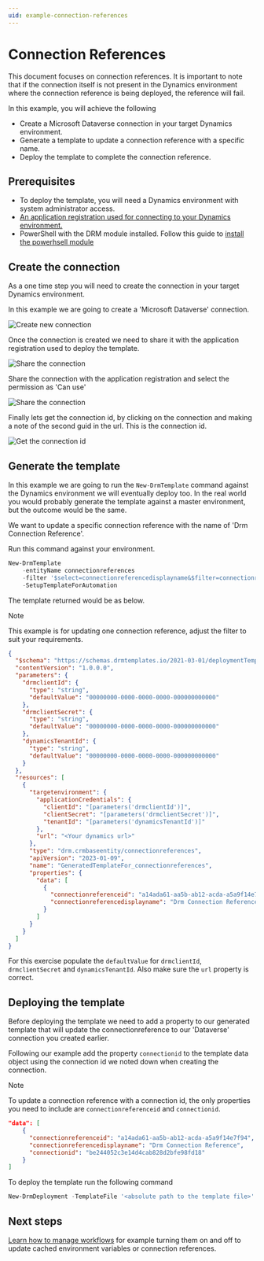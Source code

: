 ```yaml
---
uid: example-connection-references
---
```


# Connection References

This document focuses on connection references.  It is
important to note that if the connection itself is not present in the Dynamics environment where
the connection reference is being deployed, the reference will fail.

In this example, you will achieve the following

- Create a Microsoft Dataverse connection in your target Dynamics environment.
- Generate a template to update a connection reference with a specific name.
- Deploy the template to complete the connection reference.

## Prerequisites

- To deploy the template, you will need a Dynamics environment with system administrator access.
- [An application registration used for connecting to your Dynamics environment.](xref:connect-to-dynamics-with-app-registration)
- PowerShell with the DRM module installed. Follow this guide to 
[install the powerhsell module](xref:install-powerhsell-module)

## Create the connection

As a one time step you will need to create the connection in your target Dynamics environment.

In this example we are going to create a 'Microsoft Dataverse' connection.

![Create new connection](/images/connref-create-new.png)

Once the connection is created we need to share it with the application registration used
to deploy the template.

![Share the connection](/images/connref-create-share.png)

Share the connection with the application registration and select the permission as
'Can use'

![Share the connection](/images/connref-create-share-appreg.png)

Finally lets get the connection id, by clicking on the connection and making a note of the
second guid in the url.  This is the connection id.

![Get the connection id](/images/connref-connid.png)

## Generate the template

In this example we are going to run the ```New-DrmTemplate``` command against the Dynamics
environment we will eventually deploy too.  In the real world you would probably generate the 
template against a master environment, but the outcome would be the same.

We want to update a specific connection reference with the name of 'Drm Connection Reference'.

Run this command against your environment.

```powershell
New-DrmTemplate 
    -entityName connectionreferences 
    -filter '$select=connectionreferencedisplayname&$filter=connectionreferencedisplayname eq ''Drm Connection Reference''' 
    -SetupTemplateForAutomation
```

The template returned would be as below.

>[!NOTE]
>This example is for updating one connection reference, adjust the filter to 
suit your requirements.

```json
{
  "$schema": "https://schemas.drmtemplates.io/2021-03-01/deploymentTemplate.json#",
  "contentVersion": "1.0.0.0",
  "parameters": {
    "drmclientId": {
      "type": "string",
      "defaultValue": "00000000-0000-0000-0000-000000000000"
    },
    "drmclientSecret": {
      "type": "string",
      "defaultValue": "00000000-0000-0000-0000-000000000000"
    },
    "dynamicsTenantId": {
      "type": "string",
      "defaultValue": "00000000-0000-0000-0000-000000000000"
    }
  },
  "resources": [
    {
      "targetenvironment": {
        "applicationCredentials": {
          "clientId": "[parameters('drmclientId')]",
          "clientSecret": "[parameters('drmclientSecret')]",
          "tenantId": "[parameters('dynamicsTenantId')]"
        },
        "url": "<Your dynamics url>"
      },
      "type": "drm.crmbaseentity/connectionreferences",
      "apiVersion": "2023-01-09",
      "name": "GeneratedTemplateFor_connectionreferences",
      "properties": {
        "data": [
          {
            "connectionreferenceid": "a14ada61-aa5b-ab12-acda-a5a9f14e7f94",
            "connectionreferencedisplayname": "Drm Connection Reference"
          }
        ]
      }
    }
  ]
}
```

For this exercise populate the ```defaultValue``` for ```drmclientId```,
```drmclientSecret``` and ```dynamicsTenantId```.  Also make sure the ```url```
property is correct.


## Deploying the template

Before deploying the template we need to add a property to our generated template
that will update the connectionreference to our 'Dataverse' connection you 
created earlier.

Following our example add the property ```connectionid``` to the template
data object using the connection id we noted down when creating the connection.

>[!NOTE]
> To update a connection reference with a connection id, the only properties
> you need to include are ```connectionreferenceid``` and ```connectionid```.

```json
"data": [
    {
      "connectionreferenceid": "a14ada61-aa5b-ab12-acda-a5a9f14e7f94",
      "connectionreferencedisplayname": "Drm Connection Reference",
      "connectionid": "be244052c3e14d4cab828d2bfe98fd18"
    }
]
```

To deploy the template run the following command

```powershell
New-DrmDeployment -TemplateFile '<absolute path to the template file>'
```


## Next steps

[Learn how to manage workflows](xref:example-manage-workflows) for example turning them
on and off to update cached environment variables or connection references.